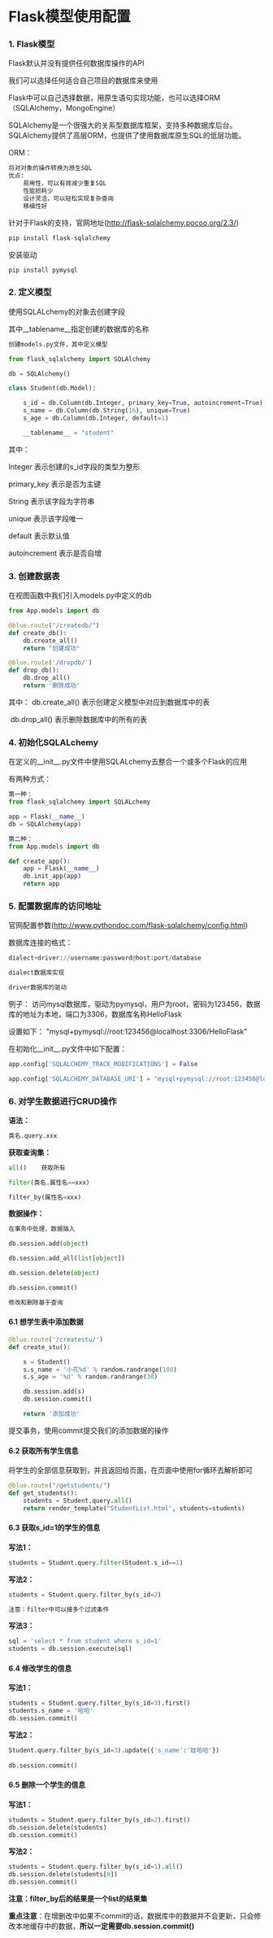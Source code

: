# Flask模型使用配置


### 1. Flask模型

Flask默认并没有提供任何数据库操作的API

我们可以选择任何适合自己项目的数据库来使用

Flask中可以自己选择数据，用原生语句实现功能，也可以选择ORM（SQLAlchemy，MongoEngine）

SQLAlchemy是一个很强大的关系型数据库框架，支持多种数据库后台。SQLAlchemy提供了高层ORM，也提供了使用数据库原生SQL的低层功能。

ORM：

```python
将对对象的操作转换为原生SQL
优点:
	易用性，可以有效减少重复SQL
	性能损耗少
	设计灵活，可以轻松实现复杂查询
	移植性好
```

针对于Flask的支持，官网地址(http://flask-sqlalchemy.pocoo.org/2.3/)

```python
pip install flask-sqlalchemy
```

安装驱动

```python
pip install pymysql
```

### 2. 定义模型

使用SQLALchemy的对象去创建字段

其中__tablename__指定创建的数据库的名称

```python
创建models.py文件，其中定义模型

from flask_sqlalchemy import SQLAlchemy

db = SQLAlchemy()

class Student(db.Model):

    s_id = db.Column(db.Integer, primary_key=True, autoincrement=True)
    s_name = db.Column(db.String(16), unique=True)
    s_age = db.Column(db.Integer, default=1)

    __tablename__ = "student"
```

其中：

Integer 表示创建的s_id字段的类型为整形

primary_key 表示是否为主键

String 表示该字段为字符串

unique 表示该字段唯一

default 表示默认值

autoincrement 表示是否自增


### 3. 创建数据表

在视图函数中我们引入models.py中定义的db

```python
from App.models import db

@blue.route("/createdb/")
def create_db():
    db.create_all()
    return "创建成功"

@blue.route('/dropdb/')
def drop_db():
    db.drop_all()
    return '删除成功'
```


其中： db.create_all() 表示创建定义模型中对应到数据库中的表

​	db.drop_all() 表示删除数据库中的所有的表

### 4. 初始化SQLALchemy

在定义的\_\_init\_\_.py文件中使用SQLALchemy去整合一个或多个Flask的应用

有两种方式：

```python
第一种：
from flask_sqlalchemy import SQLALchemy

app = Flask(__name__)
db = SQLAlchemy(app)

第二种：
from App.models import db

def create_app():
    app = Flask(__name__)
    db.init_app(app)
    return app
```


### 5. 配置数据库的访问地址

官网配置参数(http://www.pythondoc.com/flask-sqlalchemy/config.html)

数据库连接的格式：

```python
dialect+driver://username:password@host:port/database

dialect数据库实现

driver数据库的驱动
```

例子：
访问mysql数据库，驱动为pymysql，用户为root，密码为123456，数据库的地址为本地，端口为3306，数据库名称HelloFlask

设置如下： "mysql+pymysql://root:123456@localhost:3306/HelloFlask"

在初始化\_\_init__.py文件中如下配置：

```python
app.config['SQLALCHEMY_TRACK_MODIFICATIONS'] = False

app.config['SQLALCHEMY_DATABASE_URI'] = "mysql+pymysql://root:123456@localhost:3306/HelloFlask"
```

### 6. 对学生数据进行CRUD操作

**语法：**

```python
类名.query.xxx
```

**获取查询集：**

```python
all()    获取所有

filter(类名.属性名==xxx)

filter_by(属性名=xxx)
```

**数据操作：**

```python
在事务中处理，数据插入

db.session.add(object)

db.session.add_all(list[object])

db.session.delete(object)

db.session.commit()

修改和删除基于查询
```

#### 6.1 想学生表中添加数据

```python
@blue.route('/createstu/')
def create_stu():

    s = Student()
    s.s_name = '小花%d' % random.randrange(100)
    s.s_age = '%d' % random.randrange(30)

    db.session.add(s)
    db.session.commit()

    return '添加成功'
```

提交事务，使用commit提交我们的添加数据的操作

#### 6.2 获取所有学生信息

将学生的全部信息获取到，并且返回给页面，在页面中使用for循环去解析即可

```python
@blue.route("/getstudents/")
def get_students():
    students = Student.query.all()
    return render_template("StudentList.html", students=students)
```

#### 6.3 获取s_id=1的学生的信息

**写法1：**

```python
students = Student.query.filter(Student.s_id==1)
```

**写法2：**

```python
students = Student.query.filter_by(s_id=2)

注意：filter中可以接多个过滤条件
```

**写法3：**
```python
sql = 'select * from student where s_id=1'
students = db.session.execute(sql)
```

#### 6.4 修改学生的信息

**写法1：**

```python
students = Student.query.filter_by(s_id=3).first()
students.s_name = '哈哈'
db.session.commit()
```

**写法2：**

```python
Student.query.filter_by(s_id=3).update({'s_name':'娃哈哈'})
 
db.session.commit()
```

#### 6.5 删除一个学生的信息

**写法1：**

```python
students = Student.query.filter_by(s_id=2).first()
db.session.delete(students)
db.session.commit()
```

**写法2：**

```python
students = Student.query.filter_by(s_id=1).all()
db.session.delete(students[0])
db.session.commit()
```

**注意：filter_by后的结果是一个list的结果集**

**重点注意**：在增删改中如果不commit的话，数据库中的数据并不会更新，只会修改本地缓存中的数据，**所以一定需要db.session.commit()**
